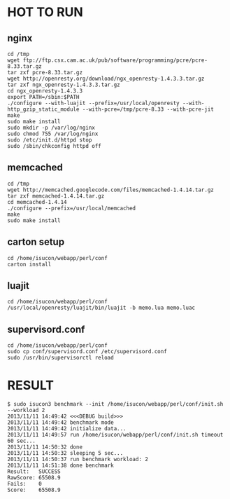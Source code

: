 # HOT TO RUN

## nginx 

    cd /tmp
    wget ftp://ftp.csx.cam.ac.uk/pub/software/programming/pcre/pcre-8.33.tar.gz
    tar zxf pcre-8.33.tar.gz
    wget http://openresty.org/download/ngx_openresty-1.4.3.3.tar.gz
    tar zxf ngx_openresty-1.4.3.3.tar.gz
    cd ngx_openresty-1.4.3.3
    export PATH=/sbin:$PATH
    ./configure --with-luajit --prefix=/usr/local/openresty --with-http_gzip_static_module --with-pcre=/tmp/pcre-8.33 --with-pcre-jit
    make
    sudo make install
    sudo mkdir -p /var/log/nginx
    sudo chmod 755 /var/log/nginx
    sudo /etc/init.d/httpd stop
    sudo /sbin/chkconfig httpd off

## memcached

    cd /tmp
    wget http://memcached.googlecode.com/files/memcached-1.4.14.tar.gz
    tar zxf memcached-1.4.14.tar.gz
    cd memcached-1.4.14
    ./configure --prefix=/usr/local/memcached
    make
    sudo make install

## carton setup

    cd /home/isucon/webapp/perl/conf
    carton install

## luajit

    cd /home/isucon/webapp/perl/conf
    /usr/local/openresty/luajit/bin/luajit -b memo.lua memo.luac

## supervisord.conf

    cd /home/isucon/webapp/perl/conf
    sudo cp conf/supervisord.conf /etc/supervisord.conf
    sudo /usr/bin/supervisorctl reload

# RESULT

    $ sudo isucon3 benchmark --init /home/isucon/webapp/perl/conf/init.sh --workload 2
    2013/11/11 14:49:42 <<<DEBUG build>>>
    2013/11/11 14:49:42 benchmark mode
    2013/11/11 14:49:42 initialize data...
    2013/11/11 14:49:57 run /home/isucon/webapp/perl/conf/init.sh timeout 60 sec...
    2013/11/11 14:50:32 done
    2013/11/11 14:50:32 sleeping 5 sec...
    2013/11/11 14:50:37 run benchmark workload: 2
    2013/11/11 14:51:38 done benchmark
    Result:   SUCCESS 
    RawScore: 65508.9
    Fails:    0
    Score:    65508.9



